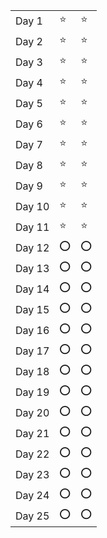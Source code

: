 ||||
|-|-|-|
|Day 1|⭐|⭐|
|Day 2|⭐|⭐|
|Day 3|⭐|⭐|
|Day 4|⭐|⭐|
|Day 5|⭐|⭐|
|Day 6|⭐|⭐|
|Day 7|⭐|⭐|
|Day 8|⭐|⭐|
|Day 9|⭐|⭐|
|Day 10|⭐|⭐|
|Day 11|⭐|⭐|
|Day 12|⭕|⭕|
|Day 13|⭕|⭕|
|Day 14|⭕|⭕|
|Day 15|⭕|⭕|
|Day 16|⭕|⭕|
|Day 17|⭕|⭕|
|Day 18|⭕|⭕|
|Day 19|⭕|⭕|
|Day 20|⭕|⭕|
|Day 21|⭕|⭕|
|Day 22|⭕|⭕|
|Day 23|⭕|⭕|
|Day 24|⭕|⭕|
|Day 25|⭕|⭕|